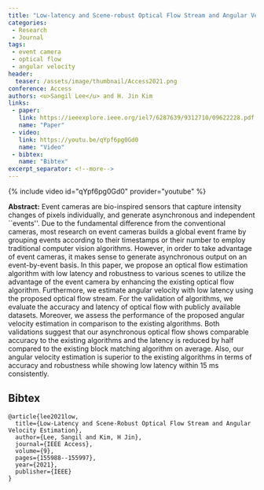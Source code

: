 ```yaml
---
title: "Low-latency and Scene-robust Optical Flow Stream and Angular Velocity Estimation"
categories:
 - Research
 - Journal
tags:
 - event camera
 - optical flow
 - angular velocity
header:
  teaser: /assets/image/thumbnail/Access2021.png
conference: Access
authors: <u>Sangil Lee</u> and H. Jin Kim
links:
 - paper: 
   link: https://ieeexplore.ieee.org/iel7/6287639/9312710/09622228.pdf
   name: "Paper"
 - video:
   link: https://youtu.be/qYpf6pg0Gd0
   name: "Video"
 - bibtex: 
   name: "Bibtex"
excerpt_separator: <!--more-->
---
```


{% include video id="qYpf6pg0Gd0" provider="youtube" %}

**Abstract:** Event cameras are bio-inspired sensors that capture intensity changes of pixels individually, and generate asynchronous and independent ``events''. Due to the fundamental difference from the conventional cameras, most research on event cameras builds a global event frame by grouping events according to their timestamps or their number to employ traditional computer vision algorithms. However, in order to take advantage of event cameras, it makes sense to generate asynchronous output on an event-by-event basis. In this paper, we propose an optical flow estimation algorithm with low latency and robustness to various scenes to utilize the advantage of the event camera by enhancing the existing optical flow algorithm. Furthermore, we estimate angular velocity with low latency using the proposed optical flow stream. For the validation of algorithms, we evaluate the accuracy and latency of optical flow with publicly available datasets. Moreover, we assess the performance of the proposed angular velocity estimation in comparison to the existing algorithms. Both validations suggest that our asynchronous optical flow shows comparable accuracy to the existing algorithms and the latency is reduced by half compared to the existing block matching algorithm on average. Also, our angular velocity estimation is superior to the existing algorithms in terms of accuracy and robustness while showing low latency within 15 ms consistently.

<!--more-->

## Bibtex <a id="bibtex"></a>
```
@article{lee2021low,
  title={Low-Latency and Scene-Robust Optical Flow Stream and Angular Velocity Estimation},
  author={Lee, Sangil and Kim, H Jin},
  journal={IEEE Access},
  volume={9},
  pages={155988--155997},
  year={2021},
  publisher={IEEE}
}
```